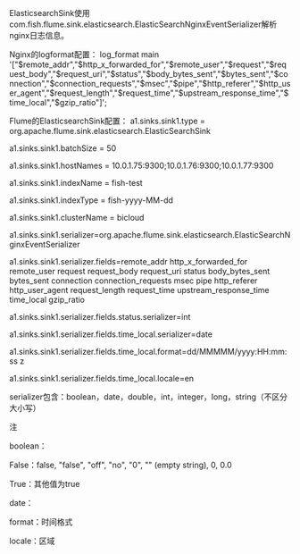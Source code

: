 ElasticsearchSink使用com.fish.flume.sink.elasticsearch.ElasticSearchNginxEventSerializer解析nginx日志信息。


Nginx的logformat配置：
log_format main '["$remote_addr","$http_x_forwarded_for","$remote_user","$request","$request_body","$request_uri","$status","$body_bytes_sent","$bytes_sent","$connection","$connection_requests","$msec","$pipe","$http_referer","$http_user_agent","$request_length","$request_time","$upstream_response_time","$time_local","$gzip_ratio"]';


Flume的ElasticsearchSink配置：
a1.sinks.sink1.type = org.apache.flume.sink.elasticsearch.ElasticSearchSink

a1.sinks.sink1.batchSize = 50

a1.sinks.sink1.hostNames = 10.0.1.75:9300;10.0.1.76:9300;10.0.1.77:9300

a1.sinks.sink1.indexName = fish-test

a1.sinks.sink1.indexType = fish-yyyy-MM-dd

a1.sinks.sink1.clusterName = bicloud

a1.sinks.sink1.serializer=org.apache.flume.sink.elasticsearch.ElasticSearchNginxEventSerializer

a1.sinks.sink1.serializer.fields=remote_addr http_x_forwarded_for remote_user request request_body request_uri status body_bytes_sent bytes_sent connection connection_requests msec pipe http_referer http_user_agent request_length request_time upstream_response_time time_local gzip_ratio

a1.sinks.sink1.serializer.fields.status.serializer=int

a1.sinks.sink1.serializer.fields.time_local.serializer=date

a1.sinks.sink1.serializer.fields.time_local.format=dd/MMMMM/yyyy:HH:mm:ss z

a1.sinks.sink1.serializer.fields.time_local.locale=en


serializer包含：boolean，date，double，int，integer，long，string（不区分大小写）

注

boolean：

False：false, "false", "off", "no", "0", "" (empty string), 0, 0.0

True：其他值为true

date：

format：时间格式

locale：区域
